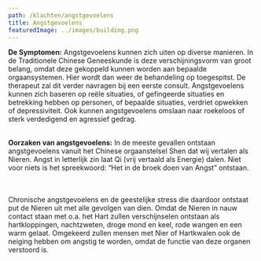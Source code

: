 ```yaml
---
path: /klachten/angstgevoelens
title: Angstgevoelens
featuredImage: ../images/building.png
---
```

**De Symptomen:** 
Angstgevoelens kunnen zich uiten op diverse manieren. In de Traditionele Chinese Geneeskunde is deze verschijningsvorm van groot belang, omdat deze gekoppeld kunnen worden aan bepaalde orgaansystemen. Hier wordt dan weer de behandeling op toegespitst. De therapeut zal dit verder navragen bij een eerste consult.
Angstgevoelens kunnen zich baseren op reële situaties, of gefingeerde situaties en betrekking hebben op personen, of bepaalde situaties, verdriet opwekken of depressiviteit. Ook kunnen angstgevoelens omslaan naar roekeloos of sterk verdedigend en agressief gedrag. 
<br/><br/>

**Oorzaken van angstgevoelens:**
In de meeste gevallen ontstaan angstgevoelens vanuit het Chinese orgaanstelsel Shen dat wij vertalen als Nieren. Angst in letterlijk zin laat Qi (vrij vertaald als Energie) dalen. Niet voor niets is het spreekwoord: “Het in de broek doen van Angst” ontstaan.  
<br/><br/>

Chronische angstgevoelens en de geestelijke stress die daardoor ontstaat put de Nieren uit met alle gevolgen van dien. Omdat de Nieren in nauw contact staan met o.a. het Hart zullen verschijnselen ontstaan als hartkloppingen, nachtzweten, droge mond en keel, rode wangen en een warm gelaat.
Omgekeerd zullen mensen met Nier of Hartkwalen ook de neiging hebben om angstig te worden, omdat de functie van deze organen verstoord is.
